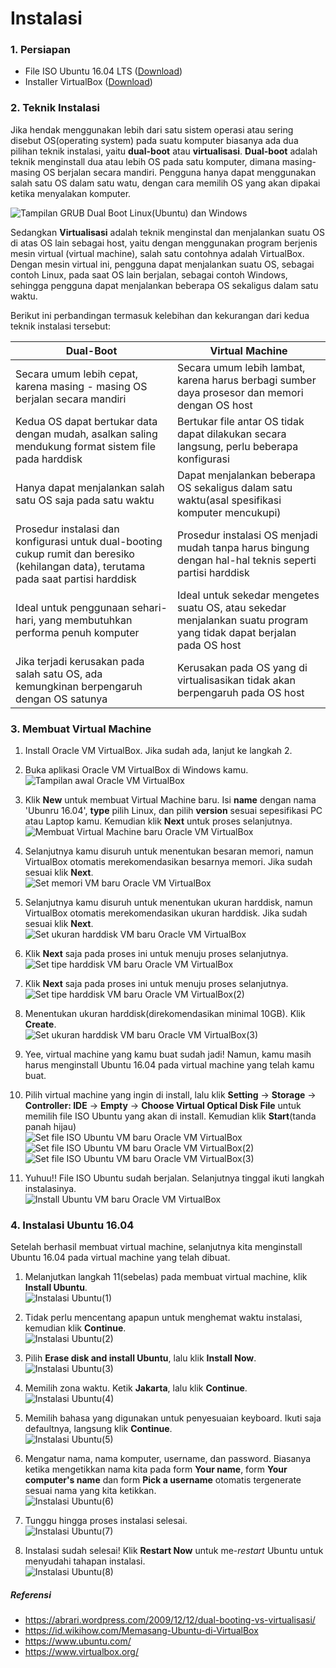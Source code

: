 # Instalasi

### 1. Persiapan
- File ISO Ubuntu 16.04 LTS ([Download](http://releases.ubuntu.com/16.04/ubuntu-16.04.5-desktop-amd64.iso))
- Installer VirtualBox ([Download](https://download.virtualbox.org/virtualbox/5.2.22/VirtualBox-5.2.22-126460-Win.exe))

### 2. Teknik Instalasi
Jika hendak menggunakan lebih dari satu sistem operasi atau sering disebut OS(operating system) pada suatu komputer biasanya ada dua pilihan teknik instalasi, yaitu **dual-boot** atau **virtualisasi**.
**Dual-boot** adalah teknik menginstall dua atau lebih OS pada satu komputer, dimana masing-masing OS berjalan secara mandiri. Pengguna hanya dapat menggunakan salah satu OS dalam satu watu, dengan cara memilih OS yang akan dipakai ketika menyalakan komputer.

![Tampilan GRUB Dual Boot Linux(Ubuntu) dan Windows](img/tampilan_grub_dual_boot.png "Tampilan GRUB Dual Boot Linux(Ubuntu) dan Windows")

Sedangkan **Virtualisasi** adalah teknik menginstal dan menjalankan suatu OS di atas OS lain sebagai host, yaitu dengan menggunakan program berjenis mesin virtual (virtual machine), salah satu contohnya adalah VirtualBox. Dengan mesin virtual ini, pengguna dapat menjalankan suatu OS, sebagai contoh Linux, pada saat OS lain berjalan, sebagai contoh Windows, sehingga pengguna dapat menjalankan beberapa OS sekaligus dalam satu waktu.

Berikut ini perbandingan termasuk kelebihan dan kekurangan dari kedua teknik instalasi tersebut:

|Dual-Boot|Virtual Machine|
|---|---|
|Secara umum lebih cepat, karena masing - masing OS berjalan secara mandiri|Secara umum lebih lambat, karena harus berbagi sumber daya prosesor dan memori dengan OS host|
|Kedua OS dapat bertukar data dengan mudah, asalkan saling mendukung format sistem file pada harddisk|Bertukar file antar OS tidak dapat dilakukan secara langsung, perlu beberapa konfigurasi|
|Hanya dapat menjalankan salah satu OS saja pada satu waktu|Dapat menjalankan beberapa OS sekaligus dalam satu waktu(asal spesifikasi komputer mencukupi)|
|Prosedur instalasi dan konfigurasi untuk dual-booting cukup rumit dan beresiko (kehilangan data), terutama pada saat partisi harddisk|Prosedur instalasi OS menjadi mudah tanpa harus bingung dengan hal-hal teknis seperti partisi harddisk|
|Ideal untuk penggunaan sehari-hari, yang membutuhkan performa penuh komputer|Ideal untuk sekedar mengetes suatu OS, atau sekedar menjalankan suatu program yang tidak dapat berjalan pada OS host|
|Jika terjadi kerusakan pada salah satu OS, ada kemungkinan berpengaruh dengan OS satunya|Kerusakan pada OS yang di virtualisasikan tidak akan berpengaruh pada OS host|

### 3. Membuat Virtual Machine
1. Install Oracle VM VirtualBox. Jika sudah ada, lanjut ke langkah 2.
2. Buka aplikasi Oracle VM VirtualBox di Windows kamu.  
![Tampilan awal Oracle VM VirtualBox](img/vb_home.png "Tampilan awal Oracle VM VirtualBox")

3. Klik **New** untuk membuat Virtual Machine baru. Isi **name** dengan nama 'Ubunru 16.04', **type** pilih Linux, dan pilih **version** sesuai sepesifikasi PC atau Laptop kamu. Kemudian klik **Next** untuk proses selanjutnya.  
![Membuat Virtual Machine baru Oracle VM VirtualBox](img/vb_buat_vm_baru.png "Membuat Virtual Machine baru Oracle VM VirtualBox")

4. Selanjutnya kamu disuruh untuk menentukan besaran memori, namun VirtualBox otomatis merekomendasikan besarnya memori. Jika sudah sesuai klik **Next**.  
![Set memori VM baru Oracle VM VirtualBox](img/vb_set_memori.png "Set memori VM baru Oracle VM VirtualBox")

5. Selanjutnya kamu disuruh untuk menentukan ukuran harddisk, namun VirtualBox otomatis merekomendasikan ukuran harddisk. Jika sudah sesuai klik **Next**.  
![Set ukuran harddisk VM baru Oracle VM VirtualBox](img/vb_set_disk.png "Set ukuran harddisk VM baru Oracle VM VirtualBox")

6. Klik **Next** saja pada proses ini untuk menuju proses selanjutnya.  
![Set tipe harddisk VM baru Oracle VM VirtualBox](img/vb_set_disk_type.png "Set tipe harddisk VM baru Oracle VM VirtualBox")

7. Klik **Next** saja pada proses ini untuk menuju proses selanjutnya.  
![Set tipe harddisk VM baru Oracle VM VirtualBox(2)](img/vb_set_disk_type2.png "Set tipe harddisk VM baru Oracle VM VirtualBox(2)")

8. Menentukan ukuran harddisk(direkomendasikan minimal 10GB). Klik **Create**.  
![Set ukuran harddisk VM baru Oracle VM VirtualBox(3)](img/vb_set_disk_size.png "Set ukuran harddisk VM baru Oracle VM VirtualBox(3)")

9. Yee, virtual machine yang kamu buat sudah jadi! Namun, kamu masih harus menginstall Ubuntu 16.04 pada virtual machine yang telah kamu buat.
10. Pilih virtual machine yang ingin di install, lalu klik **Setting** -> **Storage** -> **Controller: IDE** -> **Empty** -> **Choose Virtual Optical Disk File** untuk memilih file ISO Ubuntu yang akan di install. Kemudian klik **Start**(tanda panah hijau)  
![Set file ISO Ubuntu VM baru Oracle VM VirtualBox](img/vb_set_iso.png "Set file ISO Ubuntu VM baru Oracle VM VirtualBox")  
![Set file ISO Ubuntu VM baru Oracle VM VirtualBox(2)](img/vb_get_iso_file.png "Set file ISO Ubuntu VM baru Oracle VM VirtualBox(2)")  
![Set file ISO Ubuntu VM baru Oracle VM VirtualBox(3)](img/vb_vm_jadi.png "Set file ISO Ubuntu VM baru Oracle VM VirtualBox(3)")

11. Yuhuu!! File ISO Ubuntu sudah berjalan. Selanjutnya tinggal ikuti langkah instalasinya.  
![Install Ubuntu VM baru Oracle VM VirtualBox](img/vb_install_ubuntu1.png "Install Ubuntu VM baru Oracle VM VirtualBox")

### 4. Instalasi Ubuntu 16.04
Setelah berhasil membuat virtual machine, selanjutnya kita menginstall Ubuntu 16.04 pada virtual machine yang telah dibuat.
1. Melanjutkan langkah 11(sebelas) pada membuat virtual machine, klik **Install Ubuntu**.  
![Instalasi Ubuntu(1)](img/vb_install_ubuntu1.png "Instalasi Ubuntu(1)")

2. Tidak perlu mencentang apapun untuk menghemat waktu instalasi, kemudian klik **Continue**.  
![Instalasi Ubuntu(2)](img/vb_install_ubuntu2.png "Instalasi Ubuntu(2)")

3. Pilih **Erase disk and install Ubuntu**, lalu klik **Install Now**.  
![Instalasi Ubuntu(3)](img/vb_install_ubuntu3.png "Instalasi Ubuntu(3)")

4. Memilih zona waktu. Ketik **Jakarta**, lalu klik **Continue**.  
![Instalasi Ubuntu(4)](img/vb_install_ubuntu4.png "Instalasi Ubuntu(4)")

5. Memilih bahasa yang digunakan untuk penyesuaian keyboard. Ikuti saja defaultnya, langsung klik **Continue**.  
![Instalasi Ubuntu(5)](img/vb_install_ubuntu5.png "Instalasi Ubuntu(5)")

6. Mengatur nama, nama komputer, username, dan password. Biasanya ketika mengetikkan nama kita pada form **Your name**, form **Your computer's name** dan form **Pick a username** otomatis tergenerate sesuai nama yang kita ketikkan.  
![Instalasi Ubuntu(6)](img/vb_install_ubuntu6.png "Instalasi Ubuntu(6)")

7. Tunggu hingga proses instalasi selesai.  
![Instalasi Ubuntu(7)](img/vb_install_ubuntu7.png "Instalasi Ubuntu(7)")

8. Instalasi sudah selesai! Klik **Restart Now** untuk me-*restart* Ubuntu untuk menyudahi tahapan instalasi.  
![Instalasi Ubuntu(8)](img/vb_install_ubuntu8.png "Instalasi Ubuntu(8)")


##### Referensi
- https://abrari.wordpress.com/2009/12/12/dual-booting-vs-virtualisasi/
- https://id.wikihow.com/Memasang-Ubuntu-di-VirtualBox
- https://www.ubuntu.com/
- https://www.virtualbox.org/
